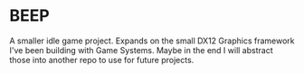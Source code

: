 # BEEP
A smaller idle game project. Expands on the small DX12 Graphics framework I've been building with Game Systems. Maybe in the end I will abstract those into another repo to use for future projects.

